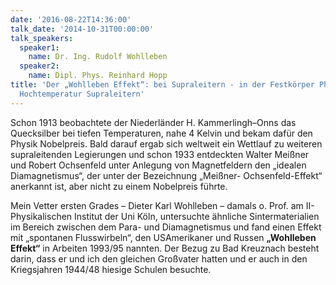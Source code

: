 ```yaml
---
date: '2016-08-22T14:36:00'
talk_date: '2014-10-31T00:00:00'
talk_speakers:
  speaker1:
    name: Dr. Ing. Rudolf Wohlleben
  speaker2:
    name: Dipl. Phys. Reinhard Hopp
title: 'Der „Wohlleben Effekt“: bei Supraleitern - in der Festkörper Physik - bei
  Hochtemperatur Supraleitern'
---
```


Schon 1913 beobachtete der Niederländer H. Kammerlingh–Onns das Quecksilber bei tiefen Temperaturen, nahe 4 Kelvin und bekam dafür den Physik Nobelpreis. Bald darauf ergab sich weltweit ein Wettlauf zu weiteren supraleitenden Legierungen und schon 1933 entdeckten Walter Meißner und Robert Ochsenfeld unter Anlegung von Magnetfeldern den „idealen Diamagnetismus“, der unter der Bezeichnung „Meißner- Ochsenfeld-Effekt“ anerkannt ist, aber nicht zu einem Nobelpreis führte.

Mein Vetter ersten Grades – Dieter Karl Wohlleben – damals o. Prof. am II- Physikalischen Institut der Uni Köln, untersuchte ähnliche Sintermaterialien im Bereich zwischen dem Para- und Diamagnetismus und fand einen Effekt mit „spontanen Flusswirbeln“, den USAmerikaner und Russen **„Wohlleben Effekt“** in Arbeiten 1993/95 nannten. Der Bezug zu Bad Kreuznach besteht darin, dass er und ich den gleichen Großvater hatten und er auch in den Kriegsjahren 1944/48 hiesige Schulen besuchte.